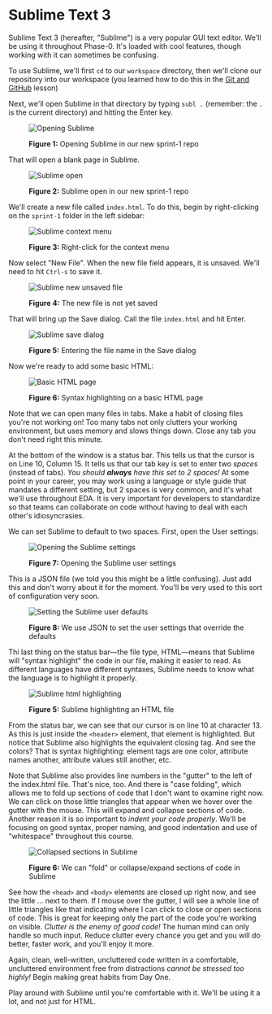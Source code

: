 # Sublime Text 3

Sublime Text 3 (hereafter, "Sublime") is a very popular GUI text editor. We'll be using it throughout Phase-0. It's loaded with cool features, though working with it can sometimes be confusing.

To use Sublime, we'll first `cd` to our `workspace` directory, then we'll clone our repository into our workspace (you learned how to do this in the [Git and GitHub](/4-tools/git-and-github/) lesson)

Next, we'll open Sublime in that directory by typing `subl .` (remember: the `.` is the current directory) and hitting the Enter key.

<figure>
  <img src="/images/open-sublime.png" alt="Opening Sublime"><br>
  <figcaption>
    <p><strong>Figure 1:</strong> Opening Sublime in our new sprint-1 repo</p>
  </figcaption>
</figure>

That will open a blank page in Sublime.

<figure>
  <img src="/images/sublime-text-3.png" alt="Sublime open"><br>
  <figcaption>
    <p><strong>Figure 2:</strong> Sublime open in our new sprint-1 repo</p>
  </figcaption>
</figure>

We'll create a new file called `index.html`. To do this, begin by right-clicking on the `sprint-1` folder in the left sidebar:

<figure>
  <img src="/images/sublime-context-menu.png" alt="Sublime context menu"><br>
  <figcaption>
    <p><strong>Figure 3:</strong> Right-click for the context menu</p>
  </figcaption>
</figure>

Now select "New File". When the new file field appears, it is unsaved. We'll need to hit `Ctrl-s` to save it.

<figure>
  <img src="/images/sublime-new-unsaved.png" alt="Sublime new unsaved file"><br>
  <figcaption>
    <p><strong>Figure 4:</strong> The new file is not yet saved</p>
  </figcaption>
</figure>


That will bring up the Save dialog. Call the file `index.html` and hit Enter.

<figure>
  <img src="/images/sublime-save-dialog.png" alt="Sublime save dialog"><br>
  <figcaption>
    <p><strong>Figure 5:</strong> Entering the file name in the Save dialog</p>
  </figcaption>
</figure>

Now we're ready to add some basic HTML:

<figure>
  <img src="/images/sublime-basic-html.png" alt="Basic HTML page"><br>
  <figcaption>
    <p><strong>Figure 6:</strong> Syntax highlighting on a basic HTML page</p>
  </figcaption>
</figure>

Note that we can open many files in tabs. Make a habit of closing files you're not working on! Too many tabs not only clutters your working environment, but uses memory and slows things down. Close any tab you don't need right this minute.

At the bottom of the window is a status bar. This tells us that the cursor is on Line 10, Column 15. It tells us that our tab key is set to enter two *spaces* (instead of tabs). *You should **always** have this set to 2 spaces!* At some point in your career, you may work using a language or style guide that mandates a different setting, but 2 spaces is very common, and it's what we'll use throughout EDA. It is very important for developers to standardize so that teams can collaborate on code without having to deal with each other's idiosyncrasies.

We can set Sublime to default to two spaces. First, open the User settings:

<figure>
  <img src="/images/sublime-settings.png" alt="Opening the Sublime settings"><br>
  <figcaption>
    <p><strong>Figure 7:</strong> Opening the Sublime user settings</p>
  </figcaption>
</figure>

This is a JSON file (we told you this might be a little confusing). Just add this and don't worry about it for the moment. You'll be very used to this sort of configuration very soon.

<figure>
  <img src="/images/sublime-user-defaults.png" alt="Setting the Sublime user defaults"><br>
  <figcaption>
    <p><strong>Figure 8:</strong> We use JSON to set the user settings that override the defaults</p>
  </figcaption>
</figure>

Thi last thing on the status bar&mdash;the file type, HTML&mdash;means that Sublime will "syntax highlight" the code in our file, making it easier to read. As different languages have different syntaxes, Sublime needs to know what the language is to highlight it properly.

<figure>
  <img src="/images/subl-html.png" alt="Sublime html highlighting"><br>
  <figcaption>
    <p><strong>Figure 5:</strong> Sublime highlighting an HTML file</p>
  </figcaption>
</figure>

From the status bar, we can see that our cursor is on line 10 at character 13. As this is just inside the `<header>` element, that element is highlighted. But notice that Sublime also highlights the equivalent closing tag. And see the colors? That is syntax highlighting: element tags are one color, attribute names another, attribute values still another, etc.

Note that Sublime also provides line numbers in the "gutter" to the left of the index.html file. That's nice, too. And there is "case folding", which allows me to fold up sections of code that I don't want to examine right now. We can click on those little triangles that appear when we hover over the gutter with the mouse. This will expand and collapse sections of code. Another reason it is so important to *indent your code properly*. We'll be focusing on good syntax, proper naming, and good indentation and use of "whitespace" throughout this course.

<figure>
  <img src="/images/sublime-collapsed.png" alt="Collapsed sections in Sublime"><br>
  <figcaption>
    <p><strong>Figure 6:</strong> We can "fold" or collapse/expand sections of code in Sublime</p>
  </figcaption>
</figure>

See how the `<head>` and `<body>` elements are closed up right now, and see the little ... next to them. If I mouse over the gutter, I will see a whole line of little triangles like that indicating where I can click to close or open sections of code. This is great for keeping only the part of the code you're working on visible. *Clutter is the enemy of good code!* The human mind can only handle so much input. Reduce clutter every chance you get and you will do better, faster work, and you'll enjoy it more.

Again, clean, well-written, uncluttered code written in a comfortable, uncluttered environment free from distractions *cannot be stressed too highly!* Begin making great habits from Day One.

Play around with Sublime until you're comfortable with it. We'll be using it a lot, and not just for HTML.
